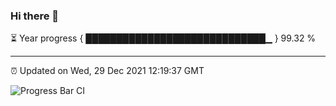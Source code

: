 ### Hi there 👋

⏳ Year progress { █████████████████████████████▁ } 99.32 %

---

⏰ Updated on Wed, 29 Dec 2021 12:19:37 GMT

![Progress Bar CI](https://github.com/liununu/liununu/workflows/Progress%20Bar%20CI/badge.svg)
